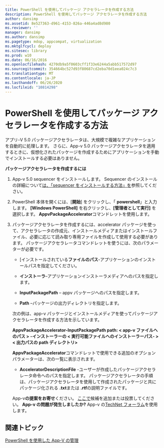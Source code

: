 ```yaml
---
title: PowerShell を使用してパッケージ アクセラレータを作成する方法
description: PowerShell を使用してパッケージ アクセラレータを作成する方法
author: dansimp
ms.assetid: 8e527363-d961-4153-826a-446a4ad8d980
ms.reviewer: ''
manager: dansimp
ms.author: dansimp
ms.pagetype: mdop, appcompat, virtualization
ms.mktglfcycl: deploy
ms.sitesec: library
ms.prod: w10
ms.date: 06/16/2016
ms.openlocfilehash: 4270db9a5f0603cff1f33e6244a5abb517572d97
ms.sourcegitcommit: 354664bc527d93f80687cd2eba70d1eea024c7c3
ms.translationtype: MT
ms.contentlocale: ja-JP
ms.lasthandoff: 06/26/2020
ms.locfileid: "10814298"
---
```

# PowerShell を使用してパッケージ アクセラレータを作成する方法


アプリ-V 5.0 パッケージアクセラレータは、大規模で複雑なアプリケーションを自動的に処理します。 さらに、App-v 5.0 パッケージアクセラレータを適用するときに、仮想化されたパッケージを作成するためにアプリケーションを手動でインストールする必要はありません。

**パッケージアクセラレータを作成するには**

1.  App-v 5.0 sequencer をインストールします。 Sequencer のインストールの詳細について[は、「sequencer をインストールする方法」を](how-to-install-the-sequencer-beta-gb18030.md)参照してください。

2.  PowerShell 本体を開くには、[**開始**] をクリックし、「 **powershell**」と入力します。 **[Windows PowerShell]** を右クリックし、**[管理者として実行]** を選択します。 **AppvPackageAccelerator**コマンドレットを使用します。

3.  パッケージアクセラレータを作成するには、accelerator パッケージを使って、アクセラレータの作成元、インストールメディアまたはインストールファイル、必要に応じて読み取り専用ファイルを作成して使用する必要があります。 パッケージアクセラレータコマンドレットを使うには、次のパラメーターが必要です。

    -   [インストールされている**ファイルのパス**-アプリケーションのインストールパスを指定してください。

    -   **インストーラ**–アプリケーションインストーラメディアへのパスを指定します。

    -   **InputPackagePath** – appv パッケージへのパスを指定します。

    -   **Path** –パッケージの出力ディレクトリを指定します。

    次の例は、app-v パッケージとインストールメディアを使ってパッケージアクセラレータを作成する方法を示しています。

    **AppvPackageAccelerator-InputPackagePath path: &lt; app-v ファイルへのパス &gt; -インストーラーの &lt; 実行可能ファイルへのインストーラーパス- &gt; &lt; 出力パスの path ディレクトリ&gt;**

    **AppvPackageAccelerator**コマンドレットで使用できる追加のオプションパラメーターは、次の一覧に表示されます。

    -   **AcceleratorDescriptionFile** -ユーザーが作成したパッケージアクセラレータ命令へのパスを指定します。 パッケージアクセラレータの手順は、パッケージアクセラレータを使用して作成されたパッケージと共にパッケージ化される **.txt**または **.rtf**の説明ファイルです。

    App-v**の提案をお寄せ**ください。 [ここで](http://appv.uservoice.com/forums/280448-microsoft-application-virtualization)候補を追加または投票してください。 **App-v の問題が発生しましたか?** App-v の[TechNet フォーラム](https://social.technet.microsoft.com/Forums/home?forum=mdopappv)を使用します。

## 関連トピック


[PowerShell を使用した App-V の管理](administering-app-v-by-using-powershell.md)

 

 






